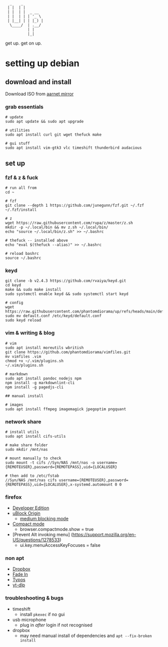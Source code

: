 ```
  _    _
 | |  | |
 | |  | |  _ __
 | |  | | | '_ \
 | |__| | | |_) |
  \____/  | .__/
          | |
          |_|
```

get up. get on up.

#  setting up debian

## download and install

Download ISO from [aarnet mirror](https://mirror.aarnet.edu.au/pub/debian-cd/current-live/amd64/iso-hybrid/)

### grab essentials

```
# update
sudo apt update && sudo apt upgrade

# utilities
sudo apt install curl git wget thefuck make

# gui stuff
sudo apt install vim-gtk3 vlc timeshift thunderbird audacious
```

## set up

### fzf & z & fuck

```
# run all from
cd ~

# fzf
git clone --depth 1 https://github.com/junegunn/fzf.git ~/.fzf
~/.fzf/install

# z
wget https://raw.githubusercontent.com/rupa/z/master/z.sh
mkdir -p ~/.local/bin && mv z.sh ~/.local/bin/
echo "source ~/.local/bin/z.sh" >> ~/.bashrc

# thefuck -- installed above
echo "eval $(thefuck --alias)" >> ~/.bashrc

# reload bashrc
source ~/.bashrc
```

### keyd

```
git clone -b v2.4.3 https://github.com/rvaiya/keyd.git
cd keyd
make && sudo make install
sudo systemctl enable keyd && sudo systemctl start keyd

# config
wget https://raw.githubusercontent.com/phantomdiorama/up/refs/heads/main/default.conf
sudo mv default.conf /etc/keyd/default.conf
sudo keyd reload
```

### vim & writing & blog

```
# vim
sudo apt install moreutils wbritish
git clone https://github.com/phantomdiorama/vimfiles.git
mv vimfiles .vim
chmod +x ~/.vim/plugins.sh
~/.vim/plugins.sh

# markdown
sudo apt install pandoc nodejs npm
npm install -g markdownlint-cli
npm install -g pagedjs-cli

## manual install

# images
sudo apt install ffmpeg imagemagick jpegoptim pngquant
```

### network share

```
# install utils
sudo apt install cifs-utils

# make share folder
sudo mkdir /mnt/nas

# mount manually to check
sudo mount -t cifs //Syn/NAS /mnt/nas -o username={REMOTEUSER},password={REMOTEPASS},uid={LOCALUSER}

# then add to /etc/fstab
//Syn/NAS /mnt/nas cifs username={REMOTEUSER},password={REMOTEPASS},uid={LOCALUSER},x-systemd.automount 0 0
```

### firefox

- [Developer Edition](https://www.mozilla.org/en-US/firefox/developer/)
- [uBlock Origin](https://addons.mozilla.org/en-US/firefox/addon/ublock-origin/)
    - [medium blocking mode](https://github.com/gorhill/ublock/wiki/Blocking-mode:-medium-mode)
- [Compact mode](https://support.mozilla.org/en-US/kb/compact-mode-workaround-firefox)
    - browser.compactmode.show = true
- [Prevent Alt invoking menu] (https://support.mozilla.org/en-US/questions/1278533)
    - ui.key.menuAccessKeyFocuses = false

### non apt
- [Dropbox](https://linux.dropbox.com/packages/debian/)
 - [Fade In](https://www.fadeinpro.com/)
 - [Typos](https://github.com/crate-ci/typos/releases)
 - [yt-dlp](https://github.com/yt-dlp/yt-dlp)

### troubleshooting & bugs

- timeshift
    - install `pkexec` if no gui
- usb microphone
    - plug in *after* login if not recognised
- dropbox
    - may need manual install of dependencies and `apt --fix-broken install`

